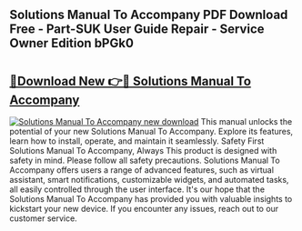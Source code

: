 ## Solutions Manual To Accompany PDF Download Free - Part-SUK User Guide Repair - Service Owner Edition bPGk0

# <h2><a href="http://bc92408.oget.top/?id=Solutions+Manual+To+Accompany">🔗Download New 👉🔴 Solutions Manual To Accompany</a></h2>

[![Solutions Manual To Accompany new download](https://i.imgur.com/5g1atiW.png)](http://bc92408.oget.top/?id=Solutions+Manual+To+Accompany)
This manual unlocks the potential of your new Solutions Manual To Accompany. Explore its features, learn how to install, operate, and maintain it seamlessly. Safety First Solutions Manual To Accompany, Always This product is designed with safety in mind. Please follow all safety precautions. Solutions Manual To Accompany offers users a range of advanced features, such as virtual assistant, smart notifications, customizable widgets, and automated tasks, all easily controlled through the user interface. It's our hope that the Solutions Manual To Accompany has provided you with valuable insights to kickstart your new device. If you encounter any issues, reach out to our customer service.
